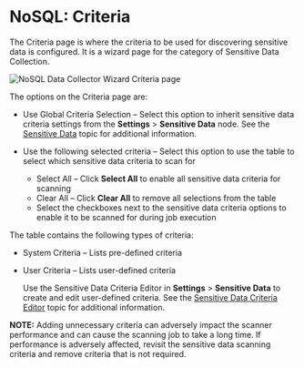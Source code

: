 # NoSQL: Criteria

The Criteria page is where the criteria to be used for discovering sensitive data is configured. It
is a wizard page for the category of Sensitive Data Collection.

![NoSQL Data Collector Wizard Criteria page](/img/product_docs/accessanalyzer/admin/datacollector/ewsmailbox/criteria.webp)

The options on the Criteria page are:

- Use Global Criteria Selection – Select this option to inherit sensitive data criteria settings
  from the **Settings** > **Sensitive Data** node. See the
  [Sensitive Data](/docs/accessanalyzer/12.0/administration/settings/sensitivedata/overview.md) topic for additional information.
- Use the following selected criteria – Select this option to use the table to select which
  sensitive data criteria to scan for

  - Select All – Click **Select All** to enable all sensitive data criteria for scanning
  - Clear All – Click **Clear All** to remove all selections from the table
  - Select the checkboxes next to the sensitive data criteria options to enable it to be scanned
    for during job execution

The table contains the following types of criteria:

- System Criteria – Lists pre-defined criteria
- User Criteria – Lists user-defined criteria

  Use the Sensitive Data Criteria Editor in **Settings** > **Sensitive Data** to create and edit
  user-defined criteria. See the
  [Sensitive Data Criteria Editor](/docs/accessanalyzer/12.0/sensitive-data/criteriaeditor/overview.md)
  topic for additional information.

**NOTE:** Adding unnecessary criteria can adversely impact the scanner performance and can cause the
scanning job to take a long time. If performance is adversely affected, revisit the sensitive data
scanning criteria and remove criteria that is not required.
